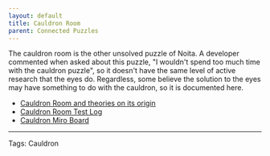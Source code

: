 ```yaml
---
layout: default
title: Cauldron Room
parent: Connected Puzzles
---
```


The cauldron room is the other unsolved puzzle of Noita. A developer commented when asked about this puzzle, "I wouldn't spend too much time with the cauldron puzzle", so it doesn't have the same level of active research that the eyes do. Regardless, some believe the solution to the eyes may have something to do with the cauldron, so it is documented here.

- [Cauldron Room and theories on its origin](https://docs.google.com/document/d/1a6Li2ENd-2fKyJ8TBe4X8X89Py9aSTBO_4Oal_wm6A8/edit)
- [Cauldron Room Test Log](https://docs.google.com/document/d/1PmIPGm7fNZGYMWK7qIwXug4kPIovDKmhxwDCuHmMRz8/edit)
- [Cauldron Miro Board](https://miro.com/app/board/uXjVOAfeiDw=/)

--- 

Tags: Cauldron